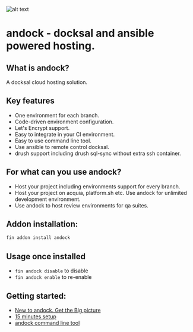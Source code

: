 ![alt text](https://avatars3.githubusercontent.com/u/41805169?s=200&v=4"andock")
# andock - docksal and ansible powered hosting.

## What is andock?
A docksal cloud hosting solution. <br>

## Key features
* One environment for each branch.
* Code-driven environment configuration.
* Let's Encrypt support.
* Easy to integrate in your CI environment.
* Easy to use command line tool.
* Use ansible to remote control docksal.
* drush support including drush sql-sync without extra ssh container.

## For what can you use andock?
* Host your project including environments support for every branch.
* Host your project on acquia, platform.sh etc. Use andock for unlimited development environment.
* Use andock to host review environments for qa suites. 

## Addon installation:
```bash
fin addon install andock
```

## Usage once installed

- `fin andock disable` to disable
- `fin andock enable` to re-enable

## Getting started:
* [New to andock. Get the Big picture](https://andock.readthedocs.io/en/latest/big-picture/introduction/)
* [15 minutes setup](https://andock.readthedocs.io/en/latest/getting-started/docksal/)
* [andock command line tool](https://github.com/andock/andock/)


